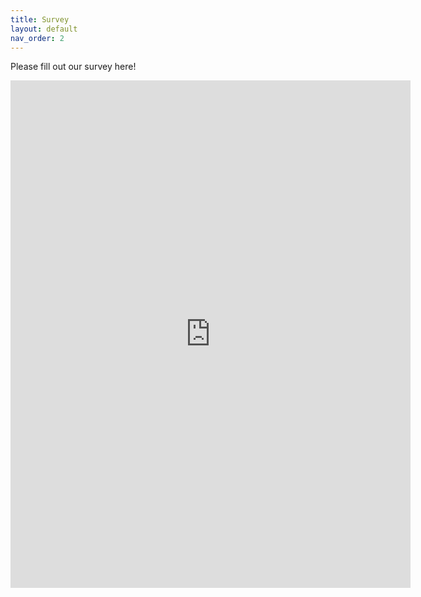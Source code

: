 ```yaml
---
title: Survey
layout: default
nav_order: 2
---
```


Please fill out our survey here! 
<iframe src="https://docs.google.com/forms/d/e/1FAIpQLSdeL2oOWqI6Nute362DkkrjO2Nkcgrkj6ajKU3ckttDReAanA/viewform?embedded=true" width="640" height="812" frameborder="0" marginheight="0" marginwidth="0">Loading…</iframe>
